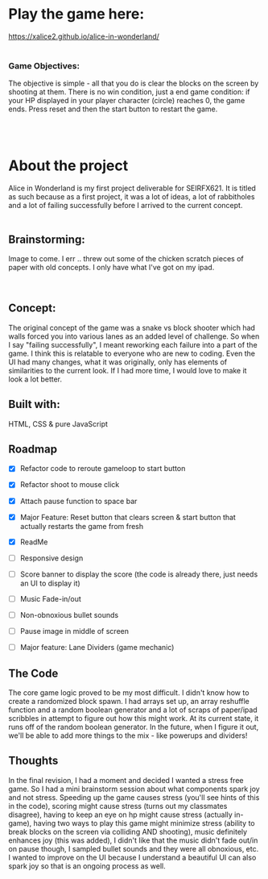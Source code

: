 # Play the game here:
https://xalice2.github.io/alice-in-wonderland/
 
<br />
<br />

### Game Objectives:
The objective is simple - all that you do is clear the blocks on the screen by shooting at them. There is no win condition, just a end game condition: if your HP displayed in your player character (circle) reaches 0, the game ends. Press reset and then the start button to restart the game.
<br />
<br />

 <!-- ABOUT THE GAME -->
# About the project
Alice in Wonderland is my first project deliverable for SEIRFX621. It is titled as such because as a first project, it was a lot of ideas, a lot of rabbitholes and a lot of failing successfully before I arrived to the current concept.
<br />
<br />

## Brainstorming:
Image to come. I err .. threw out some of the chicken scratch pieces of paper with old concepts. I only have what I've got on my ipad.


<br />

## Concept: 
The original concept of the game was a snake vs block shooter which had walls forced you into various lanes as an added level of challenge. So when I say "failing successfully", I meant reworking each failure into a part of the game. I think this is relatable to everyone who are new to coding. Even the UI had many changes, what it was originally, only has elements of similarities to the current look. If I had more time, I would love to make it look a lot better.


## Built with: 
HTML, CSS & pure JavaScript


## Roadmap

- [x] Refactor code to reroute gameloop to start button
- [x] Refactor shoot to mouse click
- [x] Attach pause function to space bar 
- [x] Major Feature: Reset button that clears screen & start button that actually restarts the game from fresh
- [x] ReadMe
- [ ] Responsive design
- [ ] Score banner to display the score (the code is already there, just needs an UI to display it)
- [ ] Music Fade-in/out
- [ ] Non-obnoxious bullet sounds
- [ ] Pause image in middle of screen
- [ ] Major feature: Lane Dividers (game mechanic)


## The Code
The core game logic proved to be my most difficult. I didn't know how to create a randomized block spawn. I had arrays set up, an array reshuffle function and a random boolean generator and a lot of scraps of paper/ipad scribbles in attempt to figure out how this might work. At its current state, it runs off of the random boolean generator. In the future, when I figure it out, we'll be able to add more things to the mix - like powerups and dividers!



## Thoughts
In the final revision, I had a moment and decided I wanted a stress free game. So I had a mini brainstorm session about what components spark joy and not stress. Speeding up the game causes stress (you'll see hints of this in the code), scoring might cause stress (turns out my classmates disagree), having to keep an eye on hp might cause stress (actually in-game), having two ways to play this game might minimize stress (ability to break blocks on the screen via colliding AND shooting), music definitely enhances joy (this was added), I didn't like that the music didn't fade out/in on pause though, I sampled bullet sounds and they were all obnoxious, etc. I wanted to improve on the UI because I understand a beautiful UI can also spark joy so that is an ongoing process as well. 




